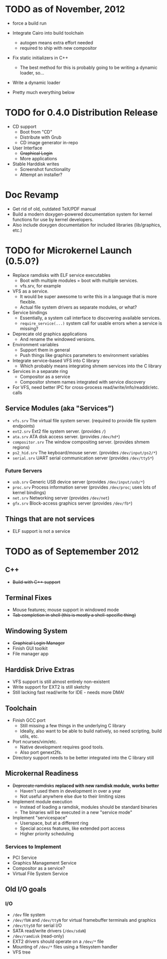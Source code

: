 # TODO as of November, 2012

* force a build run

* Integrate Cairo into build toolchain
  * autogen means extra effort needed
  * required to ship with new compositor
* Fix static initializers in C++
  * The best method for this is probably going to be writing a dynamic loader, so...
* Write a dynamic loader
* Pretty much everything below

# TODO for 0.4.0 Distribution Release

* CD support
  * Boot from "CD"
  * Distribute with Grub
  * CD image generator in-repo
* User Interface
  * ~~Graphical Login~~
  * More applications
* Stable Harddisk writes
  * Screenshot functionality
  * Attempt an installer?

# Doc Revamp

* Get rid of old, outdated TeX/PDF manual
* Build a modern doxygen-powered documentation system for
  kernel functions for use by kernel developers.
* Also include doxygen documentation for included libraries
  (lib/graphics, etc.)

# TODO for Microkernel Launch (0.5.0?)

* Replace ramdisks with ELF service executables
  * Boot with multiple modules = boot with multiple services.
  * vfs.srv, for example
* VFS as a service.
  * It would be super awesome to write this in a language that is more flexible.
  * Actual file system drivers as separate modules, or what?
* Service bindings
  * Essentially, a system call interface to discovering available services.
  * `require_service(...)` system call for usable errors when a service is missing?
* Deprecate old graphics applications
  * And rename the windowed versions.
* Environment variables
  * Support them in general
  * Push things like graphics parameters to environment variables
* Integrate service-based VFS into C library
  * Which probably means integrating shmem services into the C library
* Services in a separate ring
  * Compositor as a service
  * Compositor shmem names integrated with service discovery
* For VFS, need better IPC for cross-process read/write/info/readdir/etc. calls

## Service Modules (aka "Services")

* `vfs.srv` The virtual file system server. (required to provide file system endpoints)
* `ext2.srv` Ext2 file system server. (provides `/`)
* `ata.srv` ATA disk access server. (provides `/dev/hd*`)
* `compositor.srv` The window compositing server. (provides shmem regions)
* `ps2_hid.srv` The keyboard/mouse server. (provides `/dev/input/ps2/*`)
* `serial.srv` UART serial communication server (provides `/dev/ttyS*`)

### Future Servers

* `usb.srv` Generic USB device server (provides `/dev/input/usb/*`)
* `proc.srv` Process information server (provides `/dev/proc`; uses lots of kernel bindings)
* `net.srv` Networking server (provides `/dev/net`)
* `gfx.srv` Block-access graphics server (provides `/dev/fb*`)

## Things that are not services

* ELF support is not a service

# TODO as of Septemember 2012

## C++
* ~~Build with C++ support~~

## Terminal Fixes ##
* Mouse features; mouse support in windowed mode
* ~~Tab completion in shell (this is mostly a shell-specific thing)~~

## Windowing System ##
* ~~Graphical Login Manager~~
* Finish GUI toolkit
* File manager app

## Harddisk Drive Extras
* VFS support is still almost entirely non-existent
* Write support for EXT2 is still sketchy
* Still lacking fast read/write for IDE - needs more DMA!

## Toolchain
* Finish GCC port
  * Still missing a few things in the underlying C library
  * Ideally, also want to be able to build natively, so need scripting, build utils, etc.
* Port ncurses/vim/etc.
  * Native development requires good tools.
  * Also port genext2fs.
* Directory support needs to be better integrated into the C library still

## Microkernal Readiness

* ~~Deprecate ramdisks~~ **replaced with new ramdisk module, works better**
  * Haven't used them in development in over a year
  * Not useful anywhere else due to their limiting sizes
* Implement module execution
  * Instead of loading a ramdisk, modules should be standard binaries
  * The binaries will be executed in a new "service mode"
* Implement "servicespace"
  * Userspace, but at a different ring
  * Special access features, like extended port access
  * Higher priority scheduling

### Services to Implement

* PCI Service
* Graphics Management Service
* Compositor as a service?
* Virtual File System Service

## Old I/O goals

### I/O
* `/dev` file system
* `/dev/fbN` and `/dev/ttyN` for virtual framebuffer terminals and graphics
* `/dev/ttyS0` for serial I/O
* SATA read/write drivers (`/dev/sdaN`)
* `/dev/ramdisk` (read-only)
* EXT2 drivers should operate on a `/dev/*` file
* Mounting of `/dev/*` files using a filesystem handler
* VFS tree

